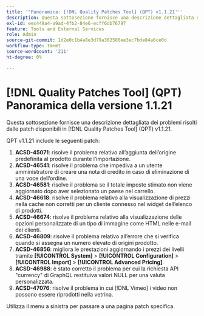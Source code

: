```yaml
---
title: '"Panoramica: [!DNL Quality Patches Tool] (QPT) v1.1.21'''
description: Questa sottosezione fornisce una descrizione dettagliata dei problemi risolti dalle patch disponibili in [!DNL Quality Patches Tool] (QPT) v1.1.21.
exl-id: eec449a4-a9ad-4fb2-84e6-ecff6db76797
feature: Tools and External Services
role: Admin
source-git-commit: 1d2e0c1b4a8e3d79a362500ee3ec7bde84a6ce0d
workflow-type: tm+mt
source-wordcount: '211'
ht-degree: 0%

---
```


# [!DNL Quality Patches Tool] (QPT) Panoramica della versione 1.1.21

Questa sottosezione fornisce una descrizione dettagliata dei problemi risolti dalle patch disponibili in [!DNL Quality Patches Tool] (QPT) v1.1.21.

QPT v1.1.21 include le seguenti patch:

1. **ACSD-45071**: risolve il problema relativo all’aggiunta dell’origine predefinita al prodotto durante l’importazione.
1. **ACSD-46541**: risolve il problema che impediva a un utente amministratore di creare una nota di credito in caso di eliminazione di una voce dell’ordine.
1. **ACSD-46581**: risolve il problema se il totale imposte stimato non viene aggiornato dopo aver selezionato un paese nel carrello.
1. **ACSD-46618**: risolve il problema relativo alla visualizzazione di prezzi nella cache non corretti per un cliente connesso nel widget dell’elenco di prodotti.
1. **ACSD-46674**: risolve il problema relativo alla visualizzazione delle opzioni personalizzate di un tipo di immagine come HTML nelle e-mail dei clienti.
1. **ACSD-46809**: risolve il problema relativo all’errore che si verifica quando si assegna un numero elevato di origini prodotto.
1. **ACSD-46856**: migliora le prestazioni aggiornando i prezzi dei livelli tramite **[!UICONTROL System]** > **[!UICONTROL Configuration]** > **[!UICONTROL Import]** > **[!UICONTROL Advanced Pricing]**.
1. **ACSD-46988**: è stato corretto il problema per cui la richiesta API &quot;currency&quot; di GraphQL restituiva valori NULL per una valuta personalizzata.
1. **ACSD-47076**: risolve il problema in cui [!DNL Vimeo] i video non possono essere riprodotti nella vetrina.

Utilizza il menu a sinistra per passare a una pagina patch specifica.
